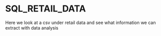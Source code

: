 # SQL_RETAIL_DATA
Here we look at a csv under retail data and see what information we can extract with data analysis
